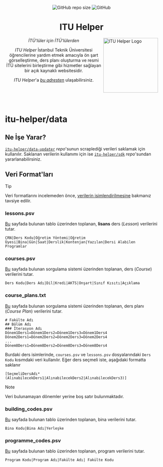 <div align="center">

![GitHub repo size](https://img.shields.io/github/repo-size/itu-helper/data?style=flat-square)
![GitHub](https://img.shields.io/github/license/itu-helper/data?style=flat-square)

# **ITU Helper**

</div>
    
<div align="left">
    <img src="https://raw.githubusercontent.com/itu-helper/home/main/images/logo.png" align="right"
     alt="ITU Helper Logo" width="180" height="180">
</div>
<div align="center">

_İTÜ'lüler için İTÜ'lülerden_

_ITU Helper_ İstanbul Teknik Üniversitesi öğrencilerine yardım etmek amacıyla ön şart görselleştirme, ders planı oluşturma ve resmi İTÜ sitelerini birleştirme gibi hizmetler sağlayan bir açık kaynaklı websitesidir.

_ITU Helper_'a [_bu adresten_](https://itu-helper.github.io/home/) ulaşabilirsiniz.

</div>
<br>
<br>
<br>

# **itu-helper/data**

## **Ne İşe Yarar?**

[`itu-helper/data-updater`](https://github.com/itu-helper/data-updater) _repo_'sunun scraplediği verileri saklamak için kullanılır. Saklanan verilerin kullanımı için ise [`itu-helper/sdk`](https://github.com/itu-helper/sdk) _repo_'sundan yararlanabilirsiniz.

## **Veri Format'ları**

> [!TIP]
>Veri formatlarını incelemeden önce, [verilerin isimlendirilmesine](https://github.com/itu-helper/data-updater?tab=readme-ov-file#verilerin-i%CC%87simlendirilmesi) bakmanız tavsiye edilir.

### **lessons.psv**

[Bu](https://obs.itu.edu.tr/public/DersProgram) sayfada bulunan tablo üzerinden toplanan, **lisans** ders (_Lesson_) verilerini tutar.

```text
CRN|Ders Kodu|Öğretim Yöntemi|Öğretim Üyesi|Bina|Gün|Saat|Derslik|Kontenjan|Yazılan|Dersi Alabilen Programlar
```

### **courses.psv**

[Bu](https://www.sis.itu.edu.tr/TR/ogrenci/lisans/ders-bilgileri/ders-bilgileri.php) sayfada bulunan sorgulama sistemi üzerinden toplanan, ders (_Course_) verilerini tutar.

```text
Ders Kodu|Ders Adı|Dil|Kredi|AKTS|Önşart|Sınıf Kısıtı|Açıklama
```

### **course_plans.txt**

[Bu](https://obs.itu.edu.tr/public/DersPlan/) sayfada bulunan sorgulama sistemi üzerinden toplanan, ders planı (_Course Plan_) verilerini tutar.

```text
# Fakülte Adı
## Bölüm Adı
### İterasyon Adı
Dönem1Ders1=Dönem1Ders2=Dönem1Ders3=Dönem1Ders4
Dönem2Ders1=Dönem2Ders2=Dönem2Ders3=Dönem2Ders4
...
Dönem8Ders1=Dönem8Ders2=Dönem8Ders3=Dönem8Ders4
```

Burdaki ders isimlerinde, `courses.psv` ve `lessons.psv` dosyalarındaki `Ders Kodu` kısımdaki veri kullanılır. Eğer ders seçmeli iste, aşağıdaki formatta saklanır

```text
[SeçmeliDersAdı*(AlınabilecekDers1|AlınabilecekDers2|AlınabilecekDers3)]
```

> [!NOTE]
> Veri bulunamayan dönemler yerine boş satır bulunmaktadır.

### **building_codes.psv**

[Bu](https://www.sis.itu.edu.tr/TR/obs-hakkinda/bina-kodlari.php) sayfada bulunan tablo üzerinden toplanan, bina verilerini tutar.

```text
Bina Kodu|Bina Adı|Yerleşke
```

### **programme_codes.psv**

[Bu](https://www.sis.itu.edu.tr/TR/obs-hakkinda/lisans-program-kodlari.php) sayfada bulunan tablo üzerinden toplanan, program verilerini tutar.

```text
Program Kodu|Program Adı|Fakülte Adı| Fakülte Kodu
```
